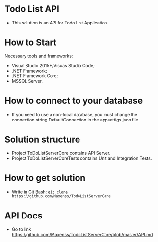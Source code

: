 # Todo List API

- This solution is an API for Todo List Application

# How to Start 

Necessary tools and frameworks:
 - Visual Studio 2015+/Visuas Studio Code;
 - .NET Framework;
 - .NET Framework Core;
 - MSSQL Server.
 
 # How to connect to your database

  - If you need to use a non-local database, you must change the connection string DefaultConnection in the appsettigs.json file.

# Solution structure

 - Project ToDoListServerCore contains API Server.
 - Project ToDoListServerCoreTests contains Unit and Integration Tests.

 # How to get solution

 - Write in Git Bash: `git clone https://github.com/Maxenss/TodoListServerCore`

# API Docs

- Go to link https://github.com/Maxenss/TodoListServerCore/blob/master/API.md